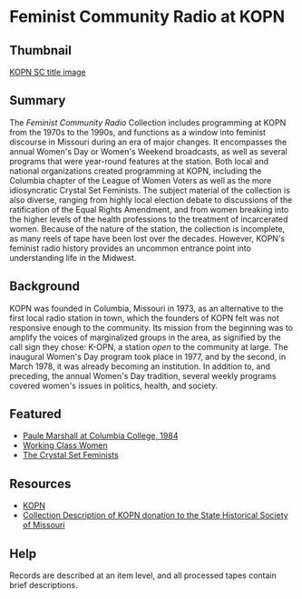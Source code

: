 # Feminist Community Radio at KOPN

## Thumbnail

[KOPN SC title image](https://drive.google.com/open?id=18XHbwF-6Ive5ZbY9oqlnkok3Vwaw7KfA "KOPN SC title image")

## Summary

The <em>Feminist Community Radio</em> Collection includes programming at KOPN from the 1970s to the 1990s, and functions as a window into feminist discourse in Missouri during an era of major changes. It encompasses the annual Women's Day or Women's Weekend broadcasts, as well as several programs that were year-round features at the station. Both local and national organizations created programming at KOPN, including the Columbia chapter of the League of Women Voters as well as the more idiosyncratic Crystal Set Feminists. The subject material of the collection is also diverse, ranging from highly local election debate to discussions of the ratification of the Equal Rights Amendment, and from women breaking into the higher levels of the health professions to the treatment of incarcerated women. Because of the nature of the station, the collection is incomplete, as many reels of tape have been lost over the decades. However, KOPN's feminist radio history provides an uncommon entrance point into understanding life in the Midwest.

## Background

KOPN was founded in Columbia, Missouri in 1973, as an alternative to the first local radio station in town, which the founders of KOPN felt was not responsive enough to the community. Its mission from the beginning was to amplify the voices of marginalized groups in the area, as signified by the call sign they chose: K-OPN, a station <em>open</em> to the community at large. The inaugural Women's Day program took place in 1977, and by the second, in March 1978, it was already becoming an institution. In addition to, and preceding, the annual Women's Day tradition, several weekly programs covered women's issues in politics, health, and society.

## Featured

- [Paule Marshall at Columbia College, 1984](/catalog/cpb-aacip/518-m61bk17s29)
- [Working Class Women](/catalog/cpb-aacip/518-8p5v69968t)
- [The Crystal Set Feminists](/catalog/cpb-aacip/518-h707w68725)




## Resources

- [KOPN](http://www.kopn.org)
- [Collection Description of KOPN donation to the State Historical Society of Missouri](https://shsmo.org/manuscripts/columbia/ca5984.pdf)

## Help

Records are described at an item level, and all processed tapes contain brief descriptions.


